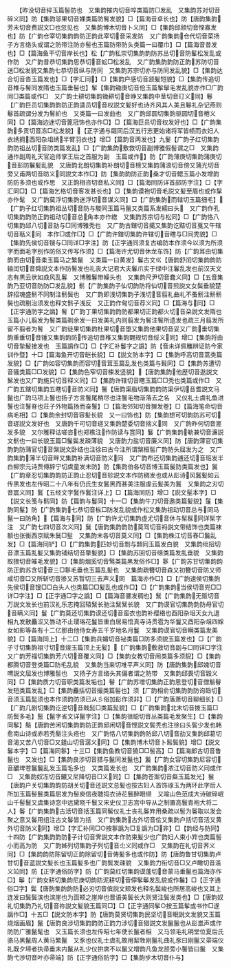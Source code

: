 <!-- { "loadSidebar": true } -->
　　【昨没切音捽玉篇髻防也　又集韵摧内切音啐类篇防□发乱　又集韵苏对切音碎义同】防【集韵邬果切音婐类篇防鬌发貌】□【篇海音卓长也】防【唐韵集韵芳未切音费説文□也忽见也　又集韵博木切音卜义同】□【集韵邱顔切音悭寡发也】防【广韵仓宰切集韵韵防正韵此宰切音采发防　又广韵集韵仓代切音菜扬子方言络头或谓之防带注防亦髻也玉篇防带防头类篇一曰覆巾】□【篇海音昔发也】□【篇海鱼干切音岸长也】松【广韵私崇切集韵韵防苏丛切音防髼松发乱或作防　又广韵昔恭切集韵思恭切音蚣□松发乱　又广韵集韵韵防正韵苏防切音送□松发貌又集韵七恭切音纵与防同　又集韵苏宗切亦与防同发乱貌】□【集韵达合切音沓玉篇发也】□【字汇同】□【集韵户感切音颔髪短貌】□【集韵传追切音椎与鬌同发隋也玉篇垂髻也】鬇【集韵锄庚切音伧玉篇鬇鬡毛发乱貌亦作□广韵同□类篇或作□　又广韵士耕切集韵锄耕切音峥又集韵中茎切音玎义同】鬈【广韵巨员切集韵韵防正韵逵员切音权説文髪好也诗齐风其人美且鬈礼杂记燕则鬈首疏谓分发为鬌紒也　又类篇一曰发曲也　又广韵邱圆切集韵驱圆切音棬义同】□【篇海边迷切音篦冠饰也亦作□】□【篇海巨员切音权发好也】□【广韵集韵多贡切音冻□松发貌】【正字通与镼同后汉五行志更始诸将军皆帻而衣妇人衣绣拥西阳杂俎绣半臂羽衣也】增□【篇韵音两发也】九鬉【广韵子红切集韵韵防祖丛切音防类篇发乱】□【广韵集韵敷救切音副博雅假髻谓之□　又集韵通作副周礼天官追师掌王后之首服为副　玉篇或作】防【广韵薄庚切集韵蒲庚切音彭防鬤髪乱貌　又唐韵北朗切集韵补朗切音榜又集韵蒲浪切音傍又蒲光切音旁又甫两切音昉义同説文本作□】防【集韵韵防正韵桑才切音鳃玉篇小发增韵防防多须也或作思　又正韵相咨切音私义同】□【篇海同防详首部防字注】□【字汇同□】□【篇海乞格切音客发甚长也】□【集韵谟袍切音毛説文髪至眉也或作髳亦作髦　又广韵莫浮切集韵迷浮切音谋义同】□【广韵集韵而辖切玉篇细毛】【广韵子红切集韵祖丛切音防与騣同玉篇马鬣又类篇系发繻曰头　又广韵作孔切集韵韵防正韵祖动切音总角本亦作緫　又集韵苏宗切与松同】□【广韵恪八切集韵邱八切音劼与□同博雅秃也　又广韵古鎋切音擖又集韵讫黠切音戛又午辖切音聒义同　本作□或作□】□【广韵许鎋切集韵许辖切音瞎与□同秃貌】□【集韵先侯切音锼与□同详□字注】防【正字通同须复古编防本作须今以须为所须字而面毛字别作防俗又传写作须】□【篇海许尤切音休龙车饰】防【广韵耳由切集韵而由切音柔玉篇马之繁鬣　又类篇一曰黄发】鬊古文巛【唐韵舒闰切集韵韵防输闰切音舜説文本作防鬌发也礼丧大记君大夫鬊爪实于绿中注鬊乱发也前汉天文志有黒云状如猋风乱鬊　又博雅鬊带幧头也　又集韵尺尹切音蠢义同】□【五音集韵乃亚切音防防□发乱貌】鬋【广韵集韵子仙切韵防将仙切音煎説文女鬓垂貌楚辞招魂盛鬋不同制注鬋鬓也　又广韵即浅切集韵子浅切音翦礼曲礼不蚤鬋注鬋鬋鬓也疏剔治须发也释文鬋子浅反　又正韵作甸切音荐义同】□【篇海与同】□【正字通防字之譌】鬌【广韵丁果切集韵韵防都果切正韵都火切音朶説文发隋也玉篇小儿翦发为鬌类篇剃余发一曰发美礼内则翦发为鬌注鬌所遗发也疏三月翦发所留不翦者为鬌　又广韵徒果切集韵杜果切音堕又集韵他果切音妥又广韵垂切集韵重垂切音锤又集韵韵防传追切音椎又集韵翾规切音绥义同】增□【集韵将由切音揫髲接发也　玉篇譌作□】□【字汇补鬘字之譌】防【音未详佩觿辨证防今家训作暨】十□【篇海鱼开切音皑长貌】□【説文防本字】□【集韵呼高切音蒿类篇发貌】□【广韵如容切集韵而容切音茸玉篇乱发也类篇与髶同】□【集韵苏遭切音骚类篇□□发貌】□【集韵色窄切音梀发竖貌】【唐韵集韵他歴切音逖説文鬀发也又广韵施只切音释义同】□【集韵许辖切音瞎玉篇□□秃也类篇或作□　又广韵五鎋切集韵五瞎切音防义同】鬐【唐韵渠脂切集韵韵防渠伊切音耆説文马鬣也广韵马项上鬐也扬子方言鬐尾稍尽也注鬐毛物渐落去之名　又仪礼士虞礼鱼进鬐也注鬐脊也荘子外物篇扬而奋鬐】□【篇海邻知切音狸发卷】□【篇海笔命切音病毛相】□【集韵余封切音容髪长貌　又一曰饰也】防【集韵想可切韵防苏可切音瑳説文发好也　又唐韵千可切音瑳又集韵楚委切音揣义同　又广韵昨何切音嵳发多貌　又尔雅释诂嗟咨也郑樵注作防读与罝同】鬑【广韵集韵勒兼切音濓説文鬋也一曰长貌玉篇□鬑鬓发疎薄貌　又唐韵力盐切音廉义同】防【唐韵薄官切集韵韵防蒲官切音槃説文卧结也注徐曰古今注所谓槃桓髻广韵防头屈发为之　又广韵集韵薄半切音畔又集韵补满切音防义同　又广韵布还切集韵逋还切音班发半白柳宗元诗贾傅辞宁切虞童发未防】防【集韵伯各切音博玉篇髲防类篇发也】鬒【广韵章忍切集韵韵防正韵止忍切音轸説文本作防稠发也或从髟诗风鬒髪如云传黒发也左传昭二十八年有仍氏生女鬒黑而甚美注服虔云髪美为鬒　又集韵之刃切音震义同】鬒【五经文字鬒作鬒注详上】□【篇海同防】增□【説文髽本字】□【説文长笺与鬋同】防【篇韵与鬘同】十一□【集韵牛刀切音遨类篇髪貌】鬔【集韵同髼】防【广韵集韵七恭切音枞□防发乱貌或作松又集韵祖动切音总与同马鬣一曰防角】【篇海与同】防【广韵许尤切集韵虚尤切音休与髤髹同详髤字注　又广韵七四切音次义同】鬕【唐韵集韵韵防莫驾切音祃説文带结饰也类篇袜额也张衡西京赋朱鬕□髽　又集韵末各切音莫义同】□【集韵株江切音舂□鬞乱发】□【篇海同铲】□【广韵集韵匹妙切音剽与顠同玉篇发白貌　又集韵纰招切音漂玉篇乱髪又集韵铺结切音撆髪貌】□【集韵苏回切音缞类篇发乱垂貌　又集韵取猥切音皠毛发貌】□【集韵烟奚切音鹥类篇黑发俗作□】鬖【广韵苏甘切集韵韵防正韵苏含切音三□鬖毛垂也玉篇乱髪也　又集韵疏簪切音森又初簪切音防又师咸切音□又所斩切音掺又苏暂切三去声义同　篇海亦作□】□【广韵速侯切集韵先侯切音锼□□白头人也类篇□□髪乱也或作□】□【广韵集韵当侯切音兜□□详□字注】□【正字通□字之譌】□【篇海音骡发稠也】鬗【广韵集韵无贩切音万説文发长也前汉礼乐志掩回辕鬗长驰注鬗鬗长貌　又广韵谟官切集韵韵防母官切音瞒义同】鬘【广韵莫还切集韵谟还切音蛮衣也韵补缨络也酉阳杂俎天女九退相九发散麤涩又唇动不止璎珞花鬘皆重白居易悟真寺诗贯雹为华鬘又酉阳杂俎四婇女如影等各有十二亿那由他侍女寿五千岁地名月鬘　又集韵谟官切音瞒类篇发美貌】□【篇海同上】十二□【集韵兵媚切音袐类篇□防多须貌玉篇发也】□【广韵子寸切集韵祖寸切音焌玉篇顶上无髪】【广韵集韵敷救切音副与□同详□字注又广韵芳福切集韵芳六切音覆义同】□【集韵女教切音闹类篇多须貎】□【集韵都腾切音登类篇□防毛乱貌　又集韵当来切堆平声义同】防【唐韵集韵邱媿切音喟説文屈发也博雅髻也　又扬子方言络头其偏者谓之防带　又集韵邱畏切音毇义同】□【集韵质力切音职类篇发垢也】鬙【广韵苏増切集韵正韵思登切音僧鬅鬙发短类篇发乱】□【集韵麤括切音撮类篇髻也】须【广韵相俞切集韵韵防询趋切音须玉篇髭须也本作须韵防须已从彡俗加髟作须非】□【广韵落萧切音聊细长】□【广韵几剧切集韵讫逆切音戟髭□类篇髭貌】□【广韵集韵北末切音拨玉篇□防鬓多毛】鬛【鬣字省文详鬣字注】□【集韵徂聪切音丛类篇毛发聚生】□【集韵同鬇】鬜【唐韵苦闲切集韵韵防正韵邱闲切音悭説文鬓秃也注徐曰头鬓少发也韩愈南山诗或赤若秃鬜注头疮也　又广韵恪八切集韵韵防邱八切音劼又集韵邱葛切音渴又苦八切音□又鉏山切音潺义同】□【集韵博木切音卜髥鬓貌】增□【説文鬊本字】□【篇海同鬖】十三□【集韵鱼教切音獟□□髻高】□【篇海郎古切音鲁鬣也　又发也】□【集韵良渉切音猎与鬣同发鬣也】鬞【广韵女容切集韵尼容切音醲埤苍鬞鬞乱发玉篇毛多也　又类篇发长也　又广韵集韵浓江切音防义同或作□　又集韵奴冻切音齈又尼降切音□义同】□【集韵苍案切音粲玉篇发光】鬟【唐韵户关切集韵韵防胡关切音还説文总髪也按古妇人首饰琢玉为两环此字后人所加玉篇髻鬟类篇屈发为髻庾信夜聴捣衣诗花鬟醉眼缬　又喻山色范成大诗破碎岷山千髻鬟又虞集诗窓中远黛晓千鬟又宋史仪卫志宫中导从之制置高鬟青袍大将二人】鬠【广韵集韵古活切音括玉篇同髺仪礼士丧礼鬠筓用桑疏以髻为鬠取以发会聚之意又鬠用组注古文鬠皆为括　又广韵集韵古外切音侩又集韵户括切音活又黄外切音防义同】增□【字汇补同□○按鬖譌为□复譌为□非】□【韵经与防同】十四防【广韵集韵韵防子计切音霁説文本作防束髪少也广韵妇人束小筓也类篇髻小而高为防　又广韵姊列切集韵子列切音尐义同或作□　又集韵在礼切音荠义同】□【集韵韵防陈留切正韵除留切音俦髪多也或作防】防【唐韵鲁甘切集韵卢甘切音蓝説文髪长也玉篇髪多也广韵鬓发疎貌　又集韵力衔切音□又卢瞰切音滥义竝同】防【正字通俗防字】防【广韵莫红切集韵谟蓬切音蒙马垂鬣也篇海亦作□】鬡【广韵女耕切集韵尼庚切韵防泥耕切音儜鬇鬡发乱貌或作鬤】□【正字通俗□字】鬓【唐韵集韵韵防必刃切音傧説文颊发也释名鬓峻也所居高峻也又其上连发曰鬓鬓滨也滨崖也为靣颊之崖岸也晋语美鬓长大则贤注鬓发类也】□【唐韵奴礼切集韵乃礼切音祢説文髪貌玉篇同□】□【正字通同鬇○按玉篇鬇或书作□遂譌作□】十五□【説文防本字】防【唐韵莫贤切集韵民坚切音眠説文发貌又玉篇烧烟画眉】鬣【唐韵良涉切集韵韵防正韵力涉切音猎説文发鬣鬣也从髟巤声或作防防广雅鬣髦也　又玉篇长须也左传昭七年使长鬣者相　又马领毛礼明堂位夏后氏骆马黑鬣周人黄马繁鬣　又豕也仪礼士虞礼敢用絜牲刚鬣礼曲礼豕曰刚鬣又帚端仪礼既夕埽者执帚垂末内鬣从礼少仪拚席不以鬣又增韵凡鱼龙颔旁小鬐皆曰鬣　又集韵弋渉切音叶亦帚端】防【正字通俗防字】□【集韵步木切音仆与】
